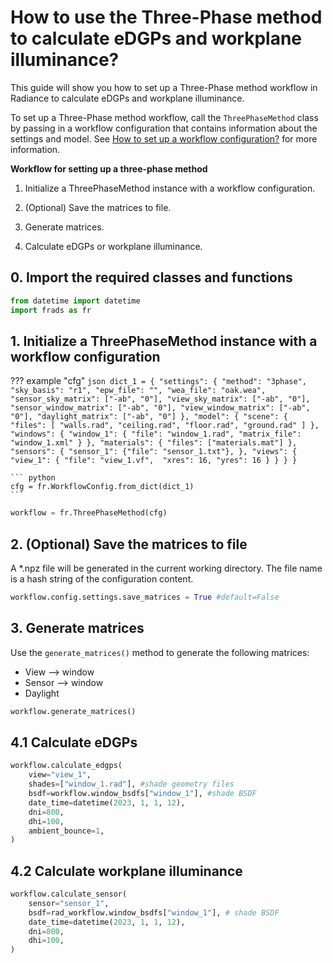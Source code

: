 # How to use the Three-Phase method to calculate eDGPs and workplane illuminance?

This guide will show you how to set up a Three-Phase method workflow in Radiance to calculate eDGPs and workplane illuminance. 

To set up a Three-Phase method workflow, call the `ThreePhaseMethod` class by passing in a workflow configuration that contains information about the settings and model. See [How to set up a workflow configuration?](../guide7/) for more information.


**Workflow for setting up a three-phase method**

1. Initialize a ThreePhaseMethod instance with a workflow configuration.

2. (Optional) Save the matrices to file. 

3. Generate matrices.

4. Calculate eDGPs or workplane illuminance.

## 0. Import the required classes and functions

```python
from datetime import datetime
import frads as fr
```

## 1. Initialize a ThreePhaseMethod instance with a workflow configuration


??? example "cfg"
    ```json
    dict_1 = {
        "settings": {
            "method": "3phase",
            "sky_basis": "r1",
            "epw_file": "",
            "wea_file": "oak.wea",
            "sensor_sky_matrix": ["-ab", "0"],
            "view_sky_matrix": ["-ab", "0"],
            "sensor_window_matrix": ["-ab", "0"],
            "view_window_matrix": ["-ab", "0"],
            "daylight_matrix": ["-ab", "0"]
        },
        "model": {
            "scene": {
                "files": [
                    "walls.rad",
                    "ceiling.rad",
                    "floor.rad",
                    "ground.rad"
                ]
            },
            "windows": {
                "window_1": {
                    "file": "window_1.rad",
                    "matrix_file": "window_1.xml"
                }
            },
            "materials": {
                "files": ["materials.mat"]
            },
            "sensors": {
                "sensor_1": {"file": "sensor_1.txt"},
            },
            "views": {
                "view_1": {
                    "file": "view_1.vf", 
                    "xres": 16,
                    "yres": 16
                }
            }
        }
    }
    ```
    
    ``` python
    cfg = fr.WorkflowConfig.from_dict(dict_1)
    ```

```python
workflow = fr.ThreePhaseMethod(cfg) 
```

## 2. (Optional) Save the matrices to file

A *.npz file will be generated in the current working directory. The file name is a hash string of the configuration content.

```python
workflow.config.settings.save_matrices = True #default=False
```

## 3. Generate matrices
Use the `generate_matrices()` method to generate the following matrices:

- View --> window
- Sensor --> window
- Daylight

```python
workflow.generate_matrices()
```

## 4.1 Calculate eDGPs

```python
workflow.calculate_edgps(
    view="view_1",
    shades=["window_1.rad"], #shade geometry files
    bsdf=workflow.window_bsdfs["window_1"], #shade BSDF
    date_time=datetime(2023, 1, 1, 12),
    dni=800,
    dhi=100,
    ambient_bounce=1,
)
```

## 4.2 Calculate workplane illuminance

```python
workflow.calculate_sensor(
    sensor="sensor_1",
    bsdf=rad_workflow.window_bsdfs["window_1"], # shade BSDF
    date_time=datetime(2023, 1, 1, 12),
    dni=800,
    dhi=100,
)
```